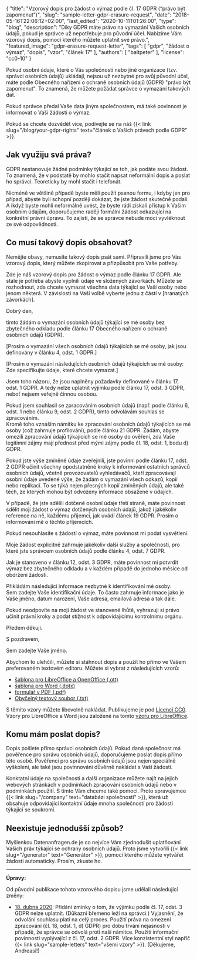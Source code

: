 {
    "title": "Vzorový dopis pro žádost o výmaz podle čl. 17 GDPR (“právo být zapomenut”)",
    "slug": "sample-letter-gdpr-erasure-request",
    "date": "2018-05-16T22:06:12+02:00",
    "last_edited": "2020-10-11T01:26:00",
    "type": "blog",
    "description": "Díky GDPR máte právo na vymazání Vašich osobních údajů, pokud je správce už nepotřebuje pro původní účel. Nabízíme Vám vzorový dopis, pomocí kterého můžete uplatnit své právo.",
    "featured_image": "gdpr-erasure-request-letter",
    "tags": [ "gdpr", "žádost o výmaz", "dopis", "vzor", "článek 17" ],
    "authors": [ "baltpeter" ],
    "license": "cc0-10"
}

Pokud osobní údaje, které o Vás společnosti nebo jiné organizace (tzv. správci osobních údajů) ukládají, nejsou už nezbytné pro svůj původní účel, máte podle Obecného nařízení o ochraně osobních údajů (GDPR) "právo být zapomenut". To znamená, že můžete požádat správce o vymazání takových dat.

Pokud správce předal Vaše data jiným společnostem, má také povinnost je informovat o Vaší žádosti o výmaz.

Pokud se chcete dozvědět více, podívejte se na náš {{< link slug="/blog/your-gdpr-rights" text="článek o Vašich právech podle GDPR" >}}.

## Jak využiju svá práva?

GDPR nestanovuje žádné podmínky týkající se toh, jak podáte svou žádost. To znamená, že v podstatě by mohlo stačit napsat neformální dopis a poslat ho správci. Teoreticky by mohl stačit i telefonát.

Nicméně ve většině případě byste měli použít psanou formu, i kdyby jen pro případ, abyste byli schopní později dokázat, že jste žádost skutečně podali. A ikdyž byste mohli neformálně uvést, že byste rádi získali přístup k Vašim osobním údajům, doporučujeme raději formální žádost odkazující na konkrétní právní úpravu. To zajistí, že se správce nebude moci vyvléknout ze své odpovědnosti.

## Co musí takový dopis obsahovat?

Nemějte obavy, nemusíte takový dopis psát sami. Připravili jsme pro Vás vzorový dopis, který můžete zkopírovat a přizpůsobit pro Vaše potřeby.

Zde je náš vzorový dopis pro žádost o výmaz podle článku 17 GDPR. Ale stále je potřeba abyste vyplnili údaje ve <span class="blog-letter-fill-in">složených závorkách</span>. Můžete se rozhodnout, zda chcete vymazat všechna data týkající se Vaší osoby nebo jenom některá. V závislosti na Vaší volbě vyberte jednu z částí v [hranatých závorkách].

<div class="blog-letter">
<p>Dobrý den,</p>

<p>tímto žádám o vymazání osobních údajů týkající se mé osoby bez zbytečného odkladu podle článku 17 Obecného nařízení o ochraně osobních údajů (GDPR).</p>

<p>[Prosím o vymazání všech osobních údajů týkajících se mé osoby, jak jsou definovány v článku 4, odst. 1 GDPR.]</p>

<p>[Prosím o vymazání následujících osobních údajů týkajících se mé osoby:<br>
<span class="blog-letter-fill-in">Zde specifikujte údaje, které chcete vymazat.</span>]</p>

<p>Jsem toho názoru, že jsou naplněny požadavky definované v článku 17, odst. 1 GDPR. A tedy nelze uplatnit výjimku podle článku 17, odst. 3 GDPR, neboť nejsem veřejně činnou osobou.</p>

<p>Pokud jsem souhlasil se zpracováním osobních údajů (např. podle článku 6, odst. 1 nebo článku 9, odst. 2 GDPR), tímto odvolávám souhlas se zpracováním.<br>
Kromě toho vznáším námitku ke zpracování osobních údajů týkajících se mé osoby (což zahrnuje profilování), podle článku 21 GDPR. Žádám, abyste omezili zpracování údajů týkajících se mé osoby do ověření, zda Vaše legitimní zájmy mají přednost před mými zájmy podle čl. 18, odst. 1, bodu d) GDPR.</p>

<p>Pokud jste výše zmíněné údaje zveřejnili, jste povinni podle článku 17, odst. 2 GDPR učinit všechny opodstatněné kroky k informování ostatních správců osobních údajů, včetně provozovatelů vyhledávačů, kteří zpracovávají osobní údaje uvedené výše, že žádám o vymazání všech odkazů, kopií nebo replikací. To se týká nejen přesných kopií zmíněných údajů, ale také těch, ze kterých mohou být odvozeny informace obsažené v údajích.</p>

<p>V případě, že jste sdělili dotčené osobní údaje třetí straně, máte povinnost sdělit moji žádost o výmaz dotčených osobních údajů, jakož i jakékoliv reference na ně, každému příjemci, jak uvádí článek 19 GDPR. Prosím o informování mě o těchto příjemcích.</p>

<p>Pokud nesouhlasíte s žádostí o výmaz, máte povinnost mi podat vysvětlení.</p>

<p>Moje žádost explicitně zahrnuje jakékoliv další služby a společnosti, pro které jste správcem osobních údajů podle článku 4, odst. 7 GDPR.</p>

<p>Jak je stanoveno v článku 12, odst. 3 GDPR, máte povinnost mi potvrdit výmaz bez zbytečného odkladu a v každém případě do jednoho měsíce od obdržení žádosti.</p>

<p>Přikládám následující informace nezbytné k identifikování mé osoby:<br>
<span class="blog-letter-fill-in">Sem zadejte Vaše identifikační údaje. To často zahrnuje informace jako je Vaše jméno, datum narození, Vaše adresa, emailová adresa a tak dále.</span></p>

<p>Pokud neodpovíte na moji žádost ve stanovené lhůtě, vyhrazuji si právo učinit právní kroky a podat stížnost k odpovídajícímu kontrolnímu orgánu.</p>

<p>Předem děkuji.</p>

<p>S pozdravem,</p>

<p><span class="blog-letter-fill-in">Sem zadejte Vaše jméno.</span></p>
</div>

Abychom to ulehčili, můžete si stáhnout dopis a použít ho přímo ve Vašem preferovaném textovém editoru. Můžete si vybrat z následujících vzorů:<!-- TODO: Host these ourselves and give them some nice buttons. -->

* [šablona pro LibreOffice a OpenOffice (.ott)](/downloads/sample-letter-gdpr-erasure-request-datarequests.org.ott)
* [šablona pro Word (.dotx)](/downloads/sample-letter-gdpr-erasure-request-datarequests.org.dotx)
* [formulář v PDF (.pdf)](/downloads/sample-letter-gdpr-erasure-request-datarequests.org.pdf)
* [Obyčejný textový soubor (.txt)](/downloads/sample-letter-gdpr-erasure-request-datarequests.org.txt)

S těmito vzory můžete libovolně nakládat. Publikujeme je pod [Licencí CC0](https://creativecommons.org/publicdomain/zero/1.0/deed.cs). Vzory pro LibreOffice a Word jsou založené na tomto [vzoru pro LibreOffice](https://extensions.libreoffice.org/templates/geschaeftsbrief-din-5008-2011-b-a4-ib).

## Komu mám poslat dopis?

Dopis pošlete přímo správci osobních údajů. Pokud daná společnost má pověřence pro správu osobních údajů, doporučujeme poslat dopis přímo této osobě. Pověřenci pro správu osobních údajů jsou nejen speciálně vyškoleni, ale také jsou povinnováni důvěrně nakládat s Vaší žádostí.

Konktatní údaje na společnosti a další organizace můžete najít na jejich webových stránkách v podmínkách zpracování osobních údajů nebo v podmínkách použití. S tímto Vám chceme také pomoci. Proto spravujemee {{< link slug="/company" text="databázi společností" >}}, která už obsahuje odpovídající kontaktní údaje mnoha společností pro žádosti týkající se soukromí.

## Neexistuje jednodušší způsob?

Myšlenkou Datenanfragen.de je co nejvíce Vám zjednodušit uplatňování Vašich práv týkající se ochrany osobních údajů. Proto jsme vytvořili {{< link slug="/generator" text="Generátor" >}}, pomocí kterého můžete vytvářet žádosti automaticky. Prosím, zkuste ho.

---

**Úpravy:**

Od původní publikace tohoto vzorového dopisu jsme udělali následující změny:

* [18. dubna 2020](https://github.com/datenanfragen/data/pull/562/commits/585d653f7447e022664d601f16ff74abd94ce6b7#diff-73dde1e7e36abc4d6e4900ec7ebec74e): Přidání zmínky o tom, že výjimku podle čl. 17, odst. 3 GDPR nelze uplatnit. (Důkazní břemeno leží na správci.) Vyjasnění, že odvolání souhlasu platí na celý proces. Použití práva na omezení zpracování (čl. 18, odst. 1, d) GDPR) pro dobu trvání nejasností v případě, že správce se odvolá proti naší námitce. Použití informační povinnosti vyplývající z čl. 17, odst. 2 GDPR. Více konzistentní styl napříč {{< link slug="sample-letters" text="všemi vzory" >}}. (Děkujeme, Andreasi!)

